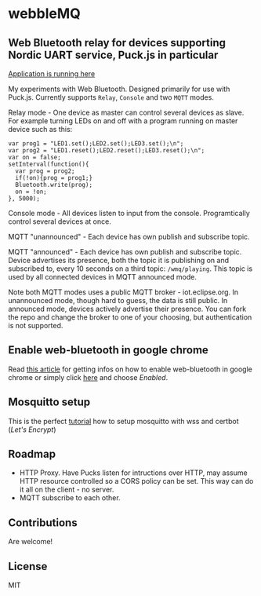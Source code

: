# webbleMQ
## Web Bluetooth relay for devices supporting Nordic UART service, Puck.js in particular

[Application is running here](https://tasm-devil.github.io/webbleMQ/)

My experiments with Web Bluetooth. Designed primarily for use with Puck.js. Currently supports `Relay`, `Console` and two `MQTT` modes.

Relay mode - One device as master can control several devices as slave. For example turning LEDs on and off with a program running on master device such as this:

```
var prog1 = "LED1.set();LED2.set();LED3.set();\n";
var prog2 = "LED1.reset();LED2.reset();LED3.reset();\n";
var on = false;
setInterval(function(){
  var prog = prog2;
  if(!on){prog = prog1;}
  Bluetooth.write(prog);
  on = !on;
}, 5000);
```

Console mode - All devices listen to input from the console. Programtically control several devices at once.

MQTT "unannounced" - Each device has own publish and subscribe topic. 

MQTT "announced" - Each device has own publish and subscribe topic. Device advertises its presence, both the topic it is publishing on and subscribed to, every 10 seconds on a third topic: `/wmq/playing`. This topic is used by all connected devices in MQTT announced mode. 

Note both MQTT modes uses a public MQTT broker - iot.eclipse.org. In unannounced mode, though hard to guess, the data is still public. In announced mode, devices actively advertise their presence. You can fork the repo and change the broker to one of your choosing, but authentication is not supported.

## Enable web-bluetooth in google chrome

Read [this article](https://github.com/WebBluetoothCG/web-bluetooth/blob/master/implementation-status.md) for getting infos on how to enable web-bluetooth in google chrome or simply click [here](chrome://flags/#enable-experimental-web-platform-features) and choose *Enabled*.

## Mosquitto setup
This is the perfect [tutorial](https://www.digitalocean.com/community/tutorials/how-to-install-and-secure-the-mosquitto-mqtt-messaging-broker-on-ubuntu-18-04-quickstart) how to setup mosquitto with wss and certbot (*Let's Encrypt*)

## Roadmap
- HTTP Proxy. Have Pucks listen for intructions over HTTP, may assume HTTP resource controlled so a CORS policy can be set. This way can do it all on the client - no server.
- MQTT subscribe to each other.

## Contributions
Are welcome!

## License 
MIT

